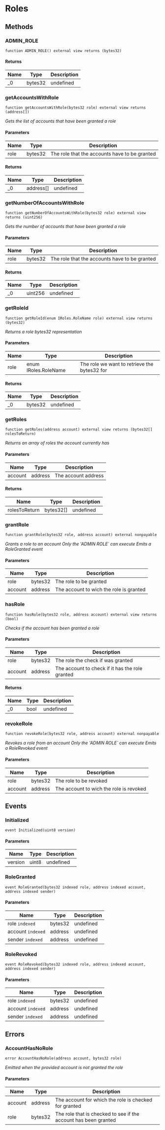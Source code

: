 # Roles









## Methods

### ADMIN_ROLE

```solidity
function ADMIN_ROLE() external view returns (bytes32)
```






#### Returns

| Name | Type | Description |
|---|---|---|
| _0 | bytes32 | undefined |

### getAccountsWithRole

```solidity
function getAccountsWithRole(bytes32 role) external view returns (address[])
```



*Gets the list of accounts that have been granted a role*

#### Parameters

| Name | Type | Description |
|---|---|---|
| role | bytes32 | The role that the accounts have to be granted |

#### Returns

| Name | Type | Description |
|---|---|---|
| _0 | address[] | undefined |

### getNumberOfAccountsWithRole

```solidity
function getNumberOfAccountsWithRole(bytes32 role) external view returns (uint256)
```



*Gets the number of accounts that have been granted a role*

#### Parameters

| Name | Type | Description |
|---|---|---|
| role | bytes32 | The role that the accounts have to be granted |

#### Returns

| Name | Type | Description |
|---|---|---|
| _0 | uint256 | undefined |

### getRoleId

```solidity
function getRoleId(enum IRoles.RoleName role) external view returns (bytes32)
```



*Returns a role bytes32 representation*

#### Parameters

| Name | Type | Description |
|---|---|---|
| role | enum IRoles.RoleName | The role we want to retrieve the bytes32 for |

#### Returns

| Name | Type | Description |
|---|---|---|
| _0 | bytes32 | undefined |

### getRoles

```solidity
function getRoles(address account) external view returns (bytes32[] rolesToReturn)
```



*Returns an array of roles the account currently has*

#### Parameters

| Name | Type | Description |
|---|---|---|
| account | address | The account address |

#### Returns

| Name | Type | Description |
|---|---|---|
| rolesToReturn | bytes32[] | undefined |

### grantRole

```solidity
function grantRole(bytes32 role, address account) external nonpayable
```



*Grants a role to an account Only the &#39;ADMIN ROLE` can execute Emits a RoleGranted event*

#### Parameters

| Name | Type | Description |
|---|---|---|
| role | bytes32 | The role to be granted |
| account | address | The account to wich the role is granted |

### hasRole

```solidity
function hasRole(bytes32 role, address account) external view returns (bool)
```



*Checks if the account has been granted a role*

#### Parameters

| Name | Type | Description |
|---|---|---|
| role | bytes32 | The role the check if was granted |
| account | address | The account to check if it has the role granted |

#### Returns

| Name | Type | Description |
|---|---|---|
| _0 | bool | undefined |

### revokeRole

```solidity
function revokeRole(bytes32 role, address account) external nonpayable
```



*Revokes a role from an account Only the &#39;ADMIN ROLE` can execute Emits a RoleRevoked event*

#### Parameters

| Name | Type | Description |
|---|---|---|
| role | bytes32 | The role to be revoked |
| account | address | The account to wich the role is revoked |



## Events

### Initialized

```solidity
event Initialized(uint8 version)
```





#### Parameters

| Name | Type | Description |
|---|---|---|
| version  | uint8 | undefined |

### RoleGranted

```solidity
event RoleGranted(bytes32 indexed role, address indexed account, address indexed sender)
```





#### Parameters

| Name | Type | Description |
|---|---|---|
| role `indexed` | bytes32 | undefined |
| account `indexed` | address | undefined |
| sender `indexed` | address | undefined |

### RoleRevoked

```solidity
event RoleRevoked(bytes32 indexed role, address indexed account, address indexed sender)
```





#### Parameters

| Name | Type | Description |
|---|---|---|
| role `indexed` | bytes32 | undefined |
| account `indexed` | address | undefined |
| sender `indexed` | address | undefined |



## Errors

### AccountHasNoRole

```solidity
error AccountHasNoRole(address account, bytes32 role)
```



*Emitted when the provided account is not granted the role*

#### Parameters

| Name | Type | Description |
|---|---|---|
| account | address | The account for which the role is checked for granted |
| role | bytes32 | The role that is checked to see if the account has been granted |


